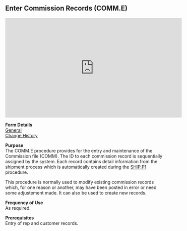 ##  Enter Commission Records (COMM.E)

<PageHeader />

<iframe width="560" height="315" src="https://www.youtube.com/embed/Q70VoVkRJEI" title="YouTube video player" frameborder="0" allow="accelerometer; autoplay; clipboard-write; encrypted-media; gyroscope; picture-in-picture" allowfullscreen></iframe>

**Form Details**  
[ General ](COMM-E-1/README.md)   
[ Change History ](COMM-E-2/README.md)   

**Purpose**  
The COMM.E procedure provides for the entry and maintenance of the Commission file (COMM). The ID to each commission record is sequentially assigned by the system. Each record contains detail information from the shipment process which is automatically created during the [ SHIP.P1 ](../../MRK-PROCESS/SHIP-P1/README.md) procedure.   
  
This procedure is normally used to modify existing commission records which,
for one reason or another, may have been posted in error or need some
adjustement made. It can also be used to create new records.

**Frequency of Use**  
As required.

**Prerequisites**  
Entry of rep and customer records.

<badge text= "Version 8.10.57" vertical="middle" />

<PageFooter />